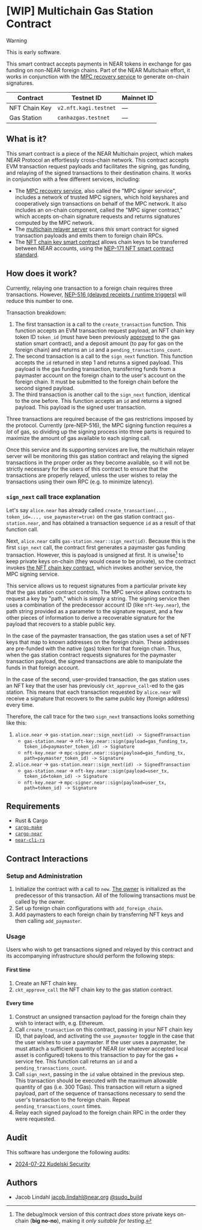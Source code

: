 # \[WIP] Multichain Gas Station Contract

> [!WARNING]
> This is early software.

This smart contract accepts payments in NEAR tokens in exchange for gas funding on non-NEAR foreign chains. Part of the NEAR Multichain effort, it works in conjunction with the [MPC recovery service](https://github.com/near/mpc-recovery) to generate on-chain signatures.

| Contract      | Testnet ID            | Mainnet ID |
| ------------- | --------------------- | ---------- |
| NFT Chain Key | `v2.nft.kagi.testnet` | &mdash;    |
| Gas Station   | `canhazgas.testnet`   | &mdash;    |

## What is it?

This smart contract is a piece of the NEAR Multichain project, which makes NEAR Protocol an effortlessly cross-chain network. This contract accepts EVM transaction request payloads and facilitates the signing, gas funding, and relaying of the signed transactions to their destination chains. It works in conjunction with a few different services, including:

- The [MPC recovery service](https://github.com/near/mpc-recovery), also called the "MPC signer service", includes a network of trusted MPC signers, which hold keyshares and cooperatively sign transactions on behalf of the MPC network. It also includes an on-chain component, called the "MPC signer contract," which accepts on-chain signature requests and returns signatures computed by the MPC network.
- The [multichain relayer server](https://github.com/near/multichain-relayer-server) scans _this_ smart contract for signed transaction payloads and emits them to foreign chain RPCs.
- The [NFT chain key smart contract](./nft_key/) allows chain keys to be transferred between NEAR accounts, using the [NEP-171 NFT smart contract standard](https://nomicon.io/Standards/Tokens/NonFungibleToken/Core).

## How does it work?

Currently, relaying one transaction to a foreign chain requires three transactions. However, [NEP-516 (delayed receipts / runtime triggers)](https://github.com/near/NEPs/issues/516) will reduce this number to one.

Transaction breakdown:

1. The first transaction is a call to the `create_transaction` function. This function accepts an EVM transaction request payload, an NFT chain key token ID `token_id` (must have been previously [approved](./nft_key/README.md#approvals) to the gas station smart contract), and a deposit amount (to pay for gas on the foreign chain) and returns an `id` and a `pending_transactions_count`.
2. The second transaction is a call to the `sign_next` function. This function accepts the `id` returned in step 1 and returns a signed payload. This payload is the gas funding transaction, transferring funds from a paymaster account on the foreign chain to the user's account on the foreign chain. It must be submitted to the foreign chain before the second signed payload.
3. The third transaction is another call to the `sign_next` function, identical to the one before. This function accepts an `id` and returns a signed payload. This payload is the signed user transaction.

Three transactions are required because of the gas restrictions imposed by the protocol. Currently (pre-NEP-516), the MPC signing function requires a _lot_ of gas, so dividing up the signing process into three parts is required to maximize the amount of gas available to each signing call.

Once this service and its supporting services are live, the multichain relayer server will be monitoring this gas station contract and relaying the signed transactions in the proper order as they become available, so it will not be strictly necessary for the users of this contract to ensure that the transactions are properly relayed, unless the user wishes to relay the transactions using their own RPC (e.g. to minimize latency).

### `sign_next` call trace explanation

Let's say `alice.near` has already called `create_transaction(..., token_id=..., use_paymaster=true)` on the gas station contract `gas-station.near`, and has obtained a transaction sequence `id` as a result of that function call.

Next, `alice.near` calls `gas-station.near::sign_next(id)`. Because this is the first `sign_next` call, the contract first generates a paymaster gas funding transaction. However, this is payload is unsigned at first. It is unwise[^unwise] to keep private keys on-chain (they would cease to be private), so the contract invokes [the NFT chain key contract](./nft_key), which invokes another service, the MPC signing service.

[^unwise]: The debug/mock version of this contract _does_ store private keys on-chain (**big no-no**), making it _only suitable for testing_.

This service allows us to request signatures from a particular private key that the gas station contract controls. The MPC service allows contracts to request a key by "path," which is simply a string. The signing service then uses a combination of the predecessor account ID (like `nft-key.near`), the path string provided as a parameter to the signature request, and a few other pieces of information to derive a recoverable signature for the payload that recovers to a stable public key.

In the case of the paymaster transaction, the gas station uses a set of NFT keys that map to known addresses on the foreign chain. These addresses are pre-funded with the native (gas) token for that foreign chain. Thus, when the gas station contract requests signatures for the paymaster transaction payload, the signed transactions are able to manipulate the funds in that foreign account.

In the case of the second, user-provided transaction, the gas station uses an NFT key that the user has previously `ckt_approve_call`-ed to the gas station. This means that each transaction requested by `alice.near` will receive a signature that recovers to the same public key (foreign address) every time.

Therefore, the call trace for the two `sign_next` transactions looks something like this:

1. `alice.near` &rarr; `gas-station.near::sign_next(id) -> SignedTransaction`
   - `gas-station.near` &rarr; `nft-key.near::sign(payload=gas_funding_tx, token_id=paymaster_token_id) -> Signature`
   - `nft-key.near` &rarr; `mpc-signer.near::sign(payload=gas_funding_tx, path=paymaster_token_id) -> Signature`
2. `alice.near` &rarr; `gas-station.near::sign_next(id) -> SignedTransaction`
   - `gas-station.near` &rarr; `nft-key.near::sign(payload=user_tx, token_id=token_id) -> Signature`
   - `nft-key.near` &rarr; `mpc-signer.near::sign(payload=user_tx, path=token_id) -> Signature`

## Requirements

- Rust & Cargo
- [`cargo-make`](https://github.com/sagiegurari/cargo-make)
- [`cargo-near`](https://github.com/near/cargo-near)
- [`near-cli-rs`](https://github.com/near/near-cli-rs)

## Contract Interactions

### Setup and Administration

1. Initialize the contract with a call to `new`. [The owner](https://github.com/near/near-sdk-contract-tools/blob/develop/src/owner.rs) is initialized as the predecessor of this transaction. All of the following transactions must be called by the owner.
2. Set up foreign chain configurations with `add_foreign_chain`.
3. Add paymasters to each foreign chain by transferring NFT keys and then calling `add_paymaster`.

### Usage

Users who wish to get transactions signed and relayed by this contract and its accompanying infrastructure should perform the following steps:

#### First time

1. Create an NFT chain key.
2. `ckt_approve_call` the NFT chain key to the gas station contract.

#### Every time

1. Construct an unsigned transaction payload for the foreign chain they wish to interact with, e.g. Ethereum.
2. Call `create_transaction` on this contract, passing in your NFT chain key ID, that payload, and activating the `use_paymaster` toggle in the case that the user wishes to use a paymaster. If the user uses a paymaster, he must attach a sufficient quantity of NEAR (or whatever accepted local asset is configured) tokens to this transaction to pay for the gas + service fee. This function call returns an `id` and a `pending_transactions_count`.
3. Call `sign_next`, passing in the `id` value obtained in the previous step. This transaction should be executed with the maximum allowable quantity of gas (i.e. 300 TGas). This transaction will return a signed payload, part of the sequence of transactions necessary to send the user's transaction to the foreign chain. Repeat `pending_transactions_count` times.
4. Relay each signed payload to the foreign chain RPC in the order they were requested.

## Audit

This software has undergone the following audits:

- [2024-07-22 Kudelski Security](documents/Kudelski_Security_Gas_Station_Secure_Code_Review_2.1.pdf)

## Authors

- Jacob Lindahl <jacob.lindahl@near.org> [@sudo_build](https://twitter.com/sudo_build)
